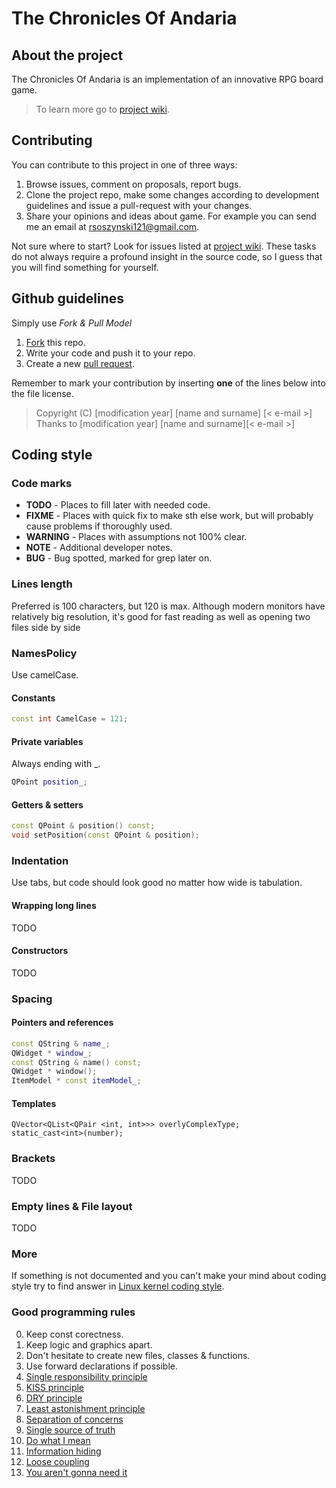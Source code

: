 The Chronicles Of Andaria
==================

## About the project

The Chronicles Of Andaria is an implementation of an innovative RPG board game.
> To learn more go to [project wiki].

## Contributing

You can contribute to this project in one of three ways:

1. Browse issues, comment on proposals, report bugs.
2. Clone the project repo, make some changes according to
   development guidelines and issue a pull-request with your changes.
3. Share your opinions and ideas about game.
   For example you can send me an email at <rsoszynski121@gmail.com>.

Not sure where to start? Look for issues listed at [project wiki].
These tasks do not always require a profound insight in the source code,
so I guess that you will find something for yourself.

## Github guidelines

Simply use _Fork & Pull Model_

1. [Fork] this repo.
2. Write your code and push it to your repo.
3. Create a new [pull request].

Remember to mark your contribution by inserting **one** of the lines below into the file license.
> Copyright (C) [modification year] [name and surname] [< e-mail >]
> Thanks to [modification year] [name and surname][< e-mail >]

## Coding style


### Code marks
- **TODO** - Places to fill later with needed code.
- **FIXME** - Places with quick fix to make sth else work, but will probably cause problems if thoroughly used.
- **WARNING** - Places with assumptions not 100% clear.
- **NOTE** - Additional developer notes.
- **BUG** - Bug spotted, marked for grep later on.

### Lines length
Preferred is 100 characters, but 120 is max.
Although modern monitors have relatively big resolution,
it's good for fast reading as well as opening two files side by side


### NamesPolicy
Use camelCase.

#### Constants
```c++
const int CamelCase = 121;
```

#### Private variables
Always ending with _.
```c++
QPoint position_;
```

#### Getters & setters
```c++
const QPoint & position() const;
void setPosition(const QPoint & position);
```

### Indentation
Use tabs, but code should look good no matter how wide is tabulation.

#### Wrapping long lines
TODO

#### Constructors
TODO


### Spacing

#### Pointers and references
```c++
const QString & name_;
QWidget * window_;
const QString & name() const;
QWidget * window();
ItemModel * const itemModel_;
```

#### Templates
```
QVector<QList<QPair <int, int>>> overlyComplexType;
static_cast<int>(number);
```


### Brackets
TODO

### Empty lines & File layout
TODO

### More
If something is not documented and you can't make your mind about coding style try to find answer
in [Linux kernel coding style](https://www.kernel.org/doc/Documentation/CodingStyle).


### Good programming rules
0. Keep const corectness.
1. Keep logic and graphics apart.
2. Don't hesitate to create new files, classes & functions.
3. Use forward declarations if possible.
4. [Single responsibility principle](http://en.wikipedia.org/wiki/Single_responsibility_principle)
5. [KISS principle](http://en.wikipedia.org/wiki/KISS_principle)
6. [DRY principle](http://en.wikipedia.org/wiki/Don%27t_repeat_yourself)
7. [Least astonishment principle](http://en.wikipedia.org/wiki/Principle_of_least_astonishment)
8. [Separation of concerns](http://en.wikipedia.org/wiki/Separation_of_concerns)
9. [Single source of truth](http://en.wikipedia.org/wiki/Single_Source_of_Truth)
10. [Do what I mean](http://en.wikipedia.org/wiki/DWIM)
11. [Information hiding](http://en.wikipedia.org/wiki/Information_hiding)
12. [Loose coupling](http://en.wikipedia.org/wiki/Loose_coupling)
13. [You aren't gonna need it](http://en.wikipedia.org/wiki/You_aren%27t_gonna_need_it)


 [project wiki]: https://github.com/Soszu/TheChroniclesOfAndaria/wiki
 [fork]: https://help.github.com/articles/fork-a-repo
 [pull request]: https://help.github.com/articles/using-pull-requests
